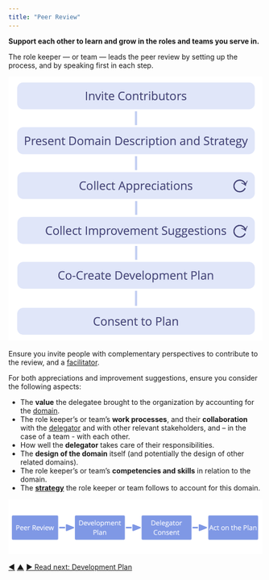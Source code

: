 ```yaml
---
title: "Peer Review"
---
```



**Support each other to learn and grow in the roles and teams you serve in.**

The role keeper — or team — leads the peer review by setting up the process, and by speaking first in each step.

![Peer review process](img/process/peer-review.png)

Ensure you invite people with complementary perspectives to contribute to the review, and a [facilitator](facilitate-meetings.html).

For both appreciations and improvement suggestions, ensure you consider the following aspects:

-   The **value** the delegatee brought to the organization by accounting for the <a href="#" class="tooltip" title="Domain: A distinct area of influence, activity and decision-making within an organization.">domain</a>.
-   The role keeper’s or team’s **work processes**, and their **collaboration** with the <a href="#" class="tooltip" title="Delegator: An individual or group delegating responsibility for a domain to other(s).">delegator</a> and with other relevant stakeholders, and – in the case of a team - with each other.
-   How well the **delegator** takes care of their responsibilities.
-   The **design of the domain** itself (and potentially the design of other related domains).
-   The role keeper’s or team’s **competencies and skills** in relation to the domain.
-   The **<a href="#" class="tooltip" title="Strategy: A high level approach for how people will create value to successfully account for a domain.">strategy</a>** the role keeper or team follows to account for this domain.

![Continuous improvement of people's ability to effectively keep roles or collaborate in teams](img/evolution/development-process.png)




<div class="bottom-nav">
<a href="peer-feedback.html" title="Back to: Peer Feedback">◀</a> <a href="peer-development.html" title="Up: Peer Development">▲</a> <a href="development-plan.html" title="Read next: Development Plan">▶ Read next: Development Plan</a>
</div>


<script type="text/javascript">
Mousetrap.bind('g n', function() {
    window.location.href = 'development-plan.html';
    return false;
});
</script>

